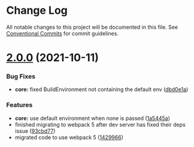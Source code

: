 # Change Log

All notable changes to this project will be documented in this file.
See [Conventional Commits](https://conventionalcommits.org) for commit guidelines.

# [2.0.0](https://github.com/FreshGuy32/builderbuch/compare/v1.3.1...v2.0.0) (2021-10-11)

### Bug Fixes

-   **core:** fixed BuildEnvironment not containing the default env ([dbd0e1a](https://github.com/FreshGuy32/builderbuch/commit/dbd0e1a9079c7bdb49def6e892ec704b4d2a51b1))

### Features

-   **core:** use default environment when none is passed ([1a5445a](https://github.com/FreshGuy32/builderbuch/commit/1a5445a4941ff336e892ffd6055f21e1963ef6e5))
-   finished migrating to webpack 5 after dev server has fixed their deps issue ([93cbd77](https://github.com/FreshGuy32/builderbuch/commit/93cbd77ef058681e77595e555b3ba0ebd401c5a4))
-   migrated code to use webpack 5 ([1429966](https://github.com/FreshGuy32/builderbuch/commit/1429966b4a5c34c55bc0eed2d284064613723b1c))
